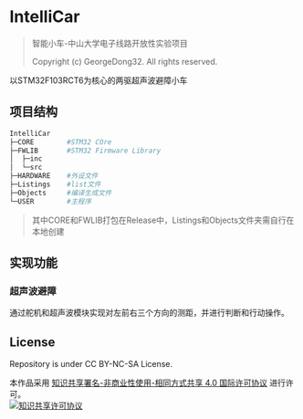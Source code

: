 # IntelliCar

> 智能小车-中山大学电子线路开放性实验项目
>
> Copyright (c) GeorgeDong32. All rights reserved.

以STM32F103RCT6为核心的两驱超声波避障小车

## 项目结构

```bash
IntelliCar
├─CORE        #STM32 COre
├─FWLIB       #STM32 Firmware Library
│  ├─inc
│  └─src
├─HARDWARE    #外设文件
├─Listings    #list文件
├─Objects     #编译生成文件
└─USER        #主程序
```

> 其中CORE和FWLIB打包在Release中，Listings和Objects文件夹需自行在本地创建

## 实现功能

### 超声波避障

通过舵机和超声波模块实现对左前右三个方向的测距，并进行判断和行动操作。

## License

Repository is under CC BY-NC-SA License.

本作品采用 <a rel="license" href="https://creativecommons.org/licenses/by-nc-sa/4.0/">知识共享署名-非商业性使用-相同方式共享 4.0 国际许可协议</a> 进行许可。<br />
<a rel="license" href="https://creativecommons.org/licenses/by-nc-sa/4.0/"><img alt="知识共享许可协议" style="border-width:0" src="https://i.creativecommons.org/l/by-nc-sa/4.0/88x31.png" /></a>
